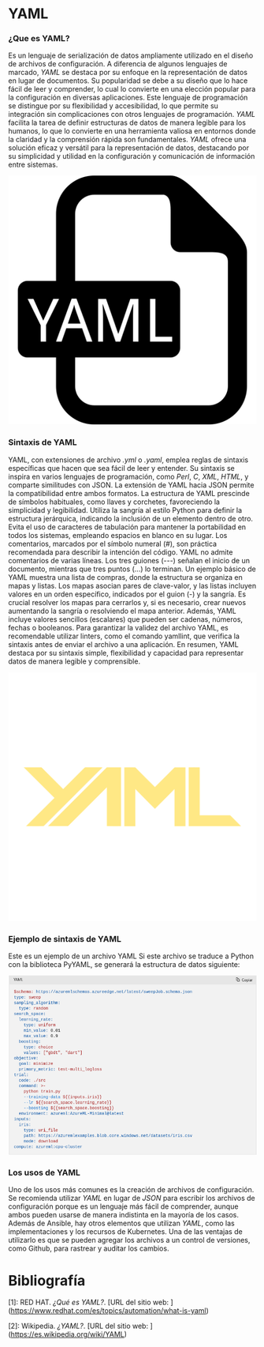 # **YAML** 
### **¿Que es YAML?**
Es un lenguaje de serialización de datos ampliamente utilizado en el diseño de archivos de configuración. A diferencia de algunos lenguajes de marcado, *YAML* se destaca por su enfoque en la representación de datos en lugar de documentos. 
Su popularidad se debe a su diseño que lo hace fácil de leer y comprender, lo cual lo convierte en una elección popular para la configuración en diversas aplicaciones.
Este lenguaje de programación se distingue por su flexibilidad y accesibilidad, lo que permite su integración sin complicaciones con otros lenguajes de programación. 
*YAML* facilita la tarea de definir estructuras de datos de manera legible para los humanos, lo que lo convierte en una herramienta valiosa en entornos donde la claridad y la comprensión rápida son fundamentales. 
*YAML* ofrece una solución eficaz y versátil para la representación de datos, destacando por su simplicidad y utilidad en la configuración y comunicación de información entre sistemas.

![1](yaml.png)
### **Sintaxis de YAML**
YAML, con extensiones de archivo *.yml* o *.yaml*, emplea reglas de sintaxis específicas que hacen que sea fácil de leer y entender. Su sintaxis se inspira en varios lenguajes de programación, como *Perl*, *C*, *XML*, *HTML*, y comparte similitudes con JSON. La extensión de YAML hacia JSON permite la compatibilidad entre ambos formatos.
La estructura de YAML prescinde de símbolos habituales, como llaves y corchetes, favoreciendo la simplicidad y legibilidad. Utiliza la sangría al estilo Python para definir la estructura jerárquica, indicando la inclusión de un elemento dentro de otro. Evita el uso de caracteres de tabulación para mantener la portabilidad en todos los sistemas, empleando espacios en blanco en su lugar.
Los comentarios, marcados por el símbolo numeral (#), son práctica recomendada para describir la intención del código. YAML no admite comentarios de varias líneas.
Los tres guiones (---) señalan el inicio de un documento, mientras que tres puntos (...) lo terminan.
Un ejemplo básico de YAML muestra una lista de compras, donde la estructura se organiza en mapas y listas. Los mapas asocian pares de clave-valor, y las listas incluyen valores en un orden específico, indicados por el guion (-) y la sangría.
Es crucial resolver los mapas para cerrarlos y, si es necesario, crear nuevos aumentando la sangría o resolviendo el mapa anterior.
Además, YAML incluye valores sencillos (escalares) que pueden ser cadenas, números, fechas o booleanos.
Para garantizar la validez del archivo YAML, es recomendable utilizar linters, como el comando yamllint, que verifica la sintaxis antes de enviar el archivo a una aplicación. En resumen, YAML destaca por su sintaxis simple, flexibilidad y capacidad para representar datos de manera legible y comprensible.

![2](2.png)
### **Ejemplo de sintaxis de YAML**
Este es un ejemplo de un archivo YAML 
Si este archivo se traduce a Python con la biblioteca PyYAML, se generará la estructura de datos siguiente:

![Mi Imagen Local](1.png)

### **Los usos de YAML**
Uno de los usos más comunes es la creación de archivos de configuración. Se recomienda utilizar *YAML* en lugar de *JSON* para escribir los archivos de configuración porque es un lenguaje más fácil de comprender, aunque ambos pueden usarse de manera indistinta en la mayoría de los casos.  
Además de Ansible, hay otros elementos que utilizan *YAML*, como las implementaciones y los recursos de Kubernetes. 
Una de las ventajas de utilizarlo es que se pueden agregar los archivos a un control de versiones, como Github, para rastrear y auditar los cambios.

# Bibliografía

[1]: RED HAT. *¿Qué es YAML?*. [URL del sitio web: ] (https://www.redhat.com/es/topics/automation/what-is-yaml)

[2]: Wikipedia. *¿YAML?*. [URL del sitio web: ] (https://es.wikipedia.org/wiki/YAML)

